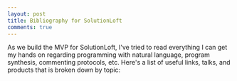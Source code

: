 ```yaml
---
layout: post
title: Bibliography for SolutionLoft
comments: true
---
```

As we build the MVP for SolutionLoft, I've tried to read everything I can get my hands on regarding programming with natural language, program synthesis, commenting protocols, etc. Here's a list of useful links, talks, and products that is broken down by topic:

<!--more-->

